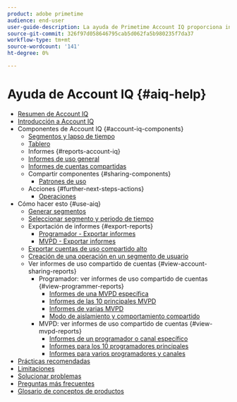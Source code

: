 ```yaml
---
product: adobe primetime
audience: end-user
user-guide-description: La ayuda de Primetime Account IQ proporciona información sobre los componentes de Account IQ y le acompaña a través de las recorridos de usuario para utilizar los distintos componentes.
source-git-commit: 326f97d058646795cab5d062fa5b980235f7da37
workflow-type: tm+mt
source-wordcount: '141'
ht-degree: 0%

---
```


# Ayuda de Account IQ {#aiq-help}

+ [Resumen de Account IQ](/help/AccountIQ/home.md)
+ [Introducción a Account IQ](/help/AccountIQ/get-started.md)
+ Componentes de Account IQ {#account-iq-components}
   + [Segmentos y lapso de tiempo](/help/AccountIQ/segments-timeframe.md)
   + [Tablero](/help/AccountIQ/dashboard.md)
   + Informes {#reports-account-iq}
   + [Informes de uso general](/help/AccountIQ/general-usage-reports.md)
   + [Informes de cuentas compartidas](/help/AccountIQ/shared-acc-reports.md)
   + Compartir componentes {#sharing-components}
      + [Patrones de uso](/help/AccountIQ/usage-patterns.md)
   + Acciones {#further-next-steps-actions}
      + [Operaciones](/help/AccountIQ/operations.md)
+ Cómo hacer esto {#use-aiq}
   + [Generar segmentos](/help/AccountIQ/build-segment.md)
   + [Seleccionar segmento y periodo de tiempo](/help/AccountIQ/howto-select-segment-timeframe.md)
   + Exportación de informes {#export-reports}
      + [Programador - Exportar informes](/help/AccountIQ/export-segment-metrics-progr.md)
      + [MVPD - Exportar informes](/help/AccountIQ/export-segment-metrics-mvpd.md)
   + [Exportar cuentas de uso compartido alto](/help/AccountIQ/export-acc-information.md)
   + [Creación de una operación en un segmento de usuario](/help/AccountIQ/operation-affecting-user-segment.md)
   + Ver informes de uso compartido de cuentas {#view-account-sharing-reports}
      + Programador: ver informes de uso compartido de cuentas {#view-programmer-reports}
         + [Informes de una MVPD específica](/help/AccountIQ/reports-for-specific-mvpds.md)
         + [Informes de las 10 principales MVPD](/help/AccountIQ/top-10-mvpd-reports.md)
         + [Informes de varias MVPD](viewrep-multiple-mvpd.md)
         + [Modo de aislamiento y comportamiento compartido](/help/AccountIQ/isolation-mode.md)
      + MVPD: ver informes de uso compartido de cuentas {#view-mvpd-reports}
         + [Informes de un programador o canal específico](/help/AccountIQ/reports-for-specific-programmers.md)
         + [Informes para los 10 programadores principales](/help/AccountIQ/top-10-programmer-reports.md)
         + [Informes para varios programadores y canales](viewrep-multiple-programmer.md)
+ [Prácticas recomendadas](/help/AccountIQ/best-practices.md)
+ [Limitaciones](/help/AccountIQ/limitations.md)
+ [Solucionar problemas](/help/AccountIQ/troubleshoot.md)
+ [Preguntas más frecuentes](/help/AccountIQ/faq.md)
+ [Glosario de conceptos de productos](/help/AccountIQ/product-concepts.md)